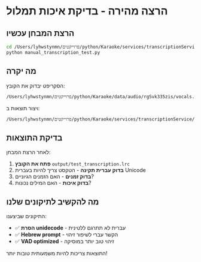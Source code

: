 # הרצה מהירה - בדיקת איכות תמלול

## הרצת המבחן עכשיו

```bash
cd /Users/lyhwstynmn/פרוייקטים/python/Karaoke/services/transcriptionService/tests
python manual_transcription_test.py
```

## מה יקרה

הסקריפט יבדוק את הקובץ:
```
/Users/lyhwstynmn/פרוייקטים/python/Karaoke/data/audio/rgSvk335zis/vocals.wav
```

ויצור תוצאות ב:
```
/Users/lyhwstynmn/פרוייקטים/python/Karaoke/services/transcriptionService/tests/output/test_transcription.lrc
```

## בדיקת התוצאות

לאחר הרצת המבחן:

1. **פתח את הקובץ** `output/test_transcription.lrc`
2. **בדוק עברית תקינה** - הטקסט צריך להיות בעברית Unicode
3. **בדוק זמנים** - האם הזמנים הגיוניים?
4. **בדוק איכות** - האם המילים נכונות?

## מה להקשיב לתיקונים שלנו

התיקונים שביצענו:
- ✅ **הסרת unidecode** - עברית לא תתרגם ללטינית
- ✅ **Hebrew prompt** - הקשר עברי לשיפור זיהוי
- ✅ **VAD optimized** - זיהוי טוב יותר במוסיקה

התוצאות צריכות להיות משמעותית טובות יותר!